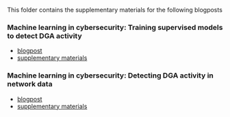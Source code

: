 
This folder contains the supplementary materials for the following blogposts


### Machine learning in cybersecurity: Training supervised models to detect DGA activity
* [blogpost](https://www.elastic.co/blog/machine-learning-in-cybersecurity-training-supervised-models-to-detect-dga-activity)
* [supplementary materials](training-supervised-models-to-detect-dga-activity.md)

### Machine learning in cybersecurity: Detecting DGA activity in network data
* [blogpost](https://www.elastic.co/blog/machine-learning-in-cybersecurity-detecting-dga-activity-in-network-data)
* [supplementary materials](detecting-dga-activity-in-network-data.md)

